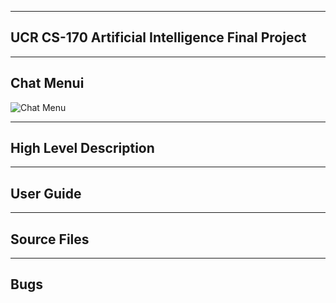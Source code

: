 
---------
UCR CS-170 Artificial Intelligence  Final Project
------------

------
Chat Menui
--------

![Chat Menu](http://i.imgur.com/8LVSYu1.png)


----------
High Level Description
-----



------
User Guide
---

-----
Source Files
-----
    
-----
Bugs
-----
